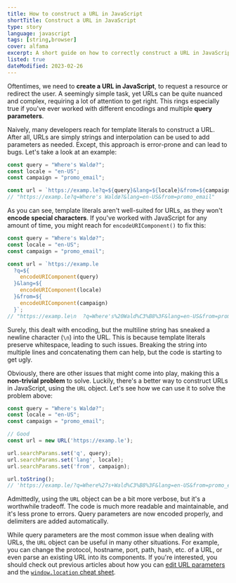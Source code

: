 ```yaml
---
title: How to construct a URL in JavaScript
shortTitle: Construct a URL in JavaScript
type: story
language: javascript
tags: [string,browser]
cover: alfama
excerpt: A short guide on how to correctly construct a URL in JavaScript.
listed: true
dateModified: 2023-02-26
---
```


Oftentimes, we need to **create a URL in JavaScript**, to request a resource or redirect the user. A seemingly simple task, yet URLs can be quite nuanced and complex, requiring a lot of attention to get right. This rings especially true if you've ever worked with different encodings and multiple **query parameters**.

Naively, many developers reach for template literals to construct a URL. After all, URLs are simply strings and interpolation can be used to add parameters as needed. Except, this approach is error-prone and can lead to bugs. Let's take a look at an example:

```js
const query = "Where's Waldø?";
const locale = "en-US";
const campaign = "promo_email";

const url = `https://examp.le?q=${query}&lang=${locale}&from=${campaign}`;
// "https://examp.le?q=Where's Waldø?&lang=en-US&from=promo_email"
```

As you can see, template literals aren't well-suited for URLs, as they won't **encode special characters**. If you've worked with JavaScript for any amount of time, you might reach for `encodeURIComponent()` to fix this:

```js
const query = "Where's Waldø?";
const locale = "en-US";
const campaign = "promo_email";

const url = `https://examp.le
  ?q=${
    encodeURIComponent(query)
  }&lang=${
    encodeURIComponent(locale)
  }&from=${
    encodeURIComponent(campaign)
  }`;
// "https://examp.le\n  ?q=Where's%20Wald%C3%B8%3F&lang=en-US&from=promo_email"
```

Surely, this dealt with encoding, but the multiline string has sneaked a newline character (`\n`) into the URL. This is because template literals preserve whitespace, leading to such issues. Breaking the string into multiple lines and concatenating them can help, but the code is starting to get ugly.

Obviously, there are other issues that might come into play, making this a **non-trivial problem** to solve. Luckily, there's a better way to construct URLs in JavaScript, using the `URL` object. Let's see how we can use it to solve the problem above:

```js
const query = "Where's Waldø?";
const locale = "en-US";
const campaign = "promo_email";

// Good
const url = new URL('https://examp.le');

url.searchParams.set('q', query);
url.searchParams.set('lang', locale);
url.searchParams.set('from', campaign);

url.toString();
// 'https://examp.le/?q=Where%27s+Wald%C3%B8%3F&lang=en-US&from=promo_email'
```

Admittedly, using the `URL` object can be a bit more verbose, but it's a worthwhile tradeoff. The code is much more readable and maintainable, and it's less prone to errors. Query parameters are now encoded properly, and delimiters are added automatically.

While query parameters are the most common issue when dealing with URLs, the `URL` object can be useful in many other situations. For example, you can change the protocol, hostname, port, path, hash, etc. of a URL, or even parse an existing URL into its components. If you're interested, you should check out previous articles about how you can [edit URL parameters](/js/s/edit-url-params) and the [`window.location` cheat sheet](/js/s/window-location-cheatsheet).
